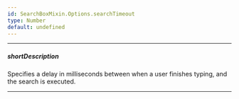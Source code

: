```yaml
---
id: SearchBoxMixin.Options.searchTimeout
type: Number
default: undefined
---
```

---
##### shortDescription
Specifies a delay in milliseconds between when a user finishes typing, and the search is executed.

---

